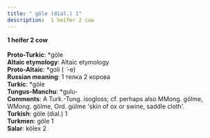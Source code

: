 ```yaml
---
title: " göle (dial.) 1"
description:  1 heifer 2 cow
---
```

<strong> 1 heifer 2 cow</strong><br><br>
<strong>Proto-Turkic</strong>:  *göle<br>
<strong>Altaic etymology</strong>:  Altaic etymology<br>
<strong> Proto-Altaic</strong>:  *goli ( ̃ -e)<br>
<strong>Russian meaning</strong>:  1 телка 2 корова<br>
<strong>Turkic</strong>:  *göle<br>
<strong>Tungus-Manchu</strong>:  *gulu-<br>
<strong>Comments</strong>:  A Turk.-Tung. isogloss; cf. perhaps also MMong. gölme, WMong. gölme, Ord. gülme 'skin of ox or swine, saddle cloth'.<br>
<strong>Turkish</strong>:  göle (dial.) 1<br>
<strong>Turkmen</strong>:  göle 1<br>
<strong>Salar</strong>:  kölex 2<br>


